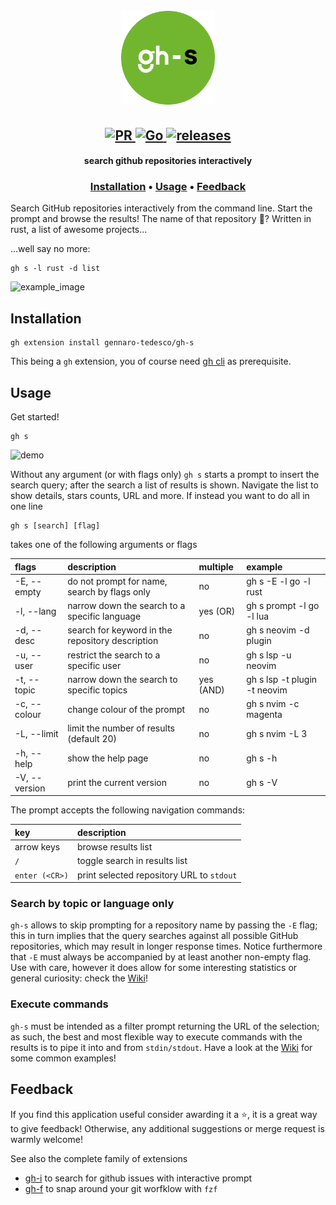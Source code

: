 <h1 align="center">
  <br>
  <img width="150" height="150" src="gh-s-logo.png">
  <br>
</h1>

<h2 align="center">
  <a href="#" onclick="return false;">
    <img alt="PR" src="https://img.shields.io/badge/PRs-welcome-brightgreen.svg?style=flat"/>
  </a>
  <a href="https://golang.org/">
    <img alt="Go" src="https://img.shields.io/badge/go-%2300ADD8.svg?&style=flat&logo=go&logoColor=white"/>
  </a>
  <a href="https://github.com/gennaro-tedesco/gh-s/releases">
    <img alt="releases" src="https://img.shields.io/github/release/gennaro-tedesco/gh-s"/>
  </a>
</h2>

<h4 align="center">search github repositories interactively</h4>
<h3 align="center">
  <a href="#Installation">Installation</a> •
  <a href="#Usage">Usage</a> •
  <a href="#Feedback">Feedback</a>
</h3>

Search GitHub repositories interactively from the command line. Start the prompt and browse the results! The name of that repository 🤔? Written in rust, a list of awesome projects...

...well say no more:
```
gh s -l rust -d list
```

<img alt="example_image" src="https://user-images.githubusercontent.com/15387611/151635859-4a8a2200-b000-4e03-888a-2dc8ddcef009.png">

## Installation
```
gh extension install gennaro-tedesco/gh-s
```
This being a `gh` extension, you of course need [gh cli](https://github.com/cli/cli) as prerequisite.

## Usage
Get started!
```
gh s
```

![demo](https://user-images.githubusercontent.com/15387611/151630538-07574523-662a-4e74-b117-4afec38794ad.gif)

Without any argument (or with flags only) `gh s` starts a prompt to insert the search query; after the search a list of results is shown. Navigate the list to show details, stars counts, URL and more. If instead you want to do all in one line
```
gh s [search] [flag]
```
takes one of the following arguments or flags

| flags         | description                                      | multiple  | example                      |
| :------------ | :----------------------------------------------- | :-------- | :--------------------------- |
| -E, --empty   | do not prompt for name, search by flags only     | no        | gh s -E -l go -l rust        |
| -l, --lang    | narrow down the search to a specific language    | yes (OR)  | gh s prompt -l go -l lua     |
| -d, --desc    | search for keyword in the repository description | no        | gh s neovim -d plugin        |
| -u, --user    | restrict the search to a specific user           | no        | gh s lsp -u neovim           |
| -t, --topic   | narrow down the search to specific topics        | yes (AND) | gh s lsp -t plugin -t neovim |
| -c, --colour  | change colour of the prompt                      | no        | gh s nvim -c magenta         |
| -L, --limit   | limit the number of results (default 20)         | no        | gh s nvim -L 3               |
| -h, --help    | show the help page                               | no        | gh s -h                      |
| -V, --version | print the current version                        | no        | gh s -V                      |

The prompt accepts the following navigation commands:

| key            | description                               |
| :------------- | :---------------------------------------- |
| arrow keys     | browse results list                       |
| `/`            | toggle search in results list             |
| `enter (<CR>)` | print selected repository URL to `stdout` |

### Search by topic or language only
`gh-s` allows to skip prompting for a repository name by passing the `-E` flag; this in turn implies that the query searches against all possible GitHub repositories, which may result in longer response times. Notice furthermore that `-E` must always be accompanied by at least another non-empty flag. Use with care, however it does allow for some interesting statistics or general curiosity: check the [Wiki](https://github.com/gennaro-tedesco/gh-s/wiki/Common-queries)!

### Execute commands
`gh-s` must be intended as a filter prompt returning the URL of the selection; as such, the best and most flexible way to execute commands with the results is to pipe it into and from `stdin/stdout`. Have a look at the [Wiki](https://github.com/gennaro-tedesco/gh-s/wiki/Execute-commands) for some common examples!

## Feedback
If you find this application useful consider awarding it a ⭐, it is a great way to give feedback! Otherwise, any additional suggestions or merge request is warmly welcome!

See also the complete family of extensions
- [gh-i](https://github.com/gennaro-tedesco/gh-i) to search for github issues with interactive prompt
- [gh-f](https://github.com/gennaro-tedesco/gh-f) to snap around your git worfklow with `fzf`
